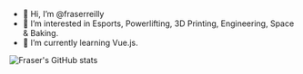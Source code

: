 - 👋 Hi, I’m @fraserreilly
- 👀 I’m interested in Esports, Powerlifting, 3D Printing, Engineering, Space & Baking.
- 🌱 I’m currently learning Vue.js.

<!---
fraserreilly/fraserreilly is a ✨ special ✨ repository because its `README.md` (this file) appears on your GitHub profile.
You can click the Preview link to take a look at your changes.
--->

![Fraser's GitHub stats](https://github-readme-stats.vercel.app/api?username=fraserreilly&show_icons=true&theme=tokyonight)
